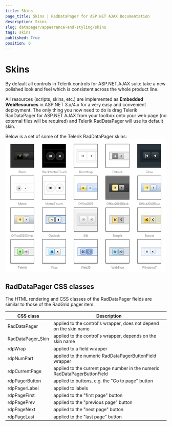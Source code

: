 ```yaml
---
title: Skins
page_title: Skins | RadDataPager for ASP.NET AJAX Documentation
description: Skins
slug: datapager/appearance-and-styling/skins
tags: skins
published: True
position: 0
---
```


# Skins



By default all controls in Telerik controls for ASP.NET.AJAX suite take a new polished look and feel which is consistent across the whole product line.

All resources (scripts, skins, etc.) are implemented as **Embedded WebResources** in ASP.NET 3.x/4.x for a very easy and convenient deployment. The only thing you now need to do is drag Telerik RadDataPager for ASP.NET AJAX from your toolbox onto your web page (no external files will be required) and Telerik RadDataPager will use its default skin.

Below is a set of some of the Telerik RadDataPager skins:
![RadDataPager Skins](images/datapager-skins.png)


## RadDataPager CSS classes

The HTML rendering and CSS classes of the RadDataPager fields are similar to those of the RadGrid pager item.


|  **CSS class**  |  **Description**  |
| ------ | ------ |
|RadDataPager|applied to the control's wrapper, does not depend on the skin name|
|RadDataPager_Skin|applied to the control's wrapper, depends on the skin name|
|rdpWrap|applied to a field wrapper|
|rdpNumPart|applied to the numeric RadDataPagerButtonField wrapper|
|rdpCurrentPage|applied to the current page number in the numeric RadDataPagerButtonField|
|rdpPagerButton|applied to buttons, e.g. the "Go to page" button|
|rdpPagerLabel|applied to labels|
|rdpPageFirst|applied to the "first page" button|
|rdpPagePrev|applied to the "previous page" button|
|rdpPageNext|applied to the "next page" button|
|rdpPageLast|applied to the "last page" button|
